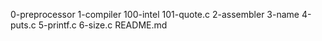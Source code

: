 0-preprocessor
1-compiler
100-intel
101-quote.c
2-assembler
3-name
4-puts.c
5-printf.c
6-size.c
README.md
